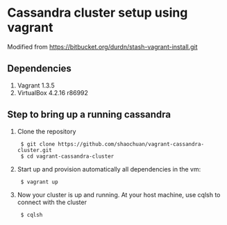 Cassandra cluster setup using vagrant
=====================================

Modified from https://bitbucket.org/durdn/stash-vagrant-install.git

## Dependencies

1. Vagrant 1.3.5
2. VirtualBox 4.2.16 r86992

## Step to bring up a running cassandra

1. Clone the repository

        $ git clone https://github.com/shaochuan/vagrant-cassandra-cluster.git
        $ cd vagrant-cassandra-cluster

2. Start up and provision automatically all dependencies in the vm:

        $ vagrant up

3. Now your cluster is up and running. At your host machine, use cqlsh to connect with the cluster

        $ cqlsh

